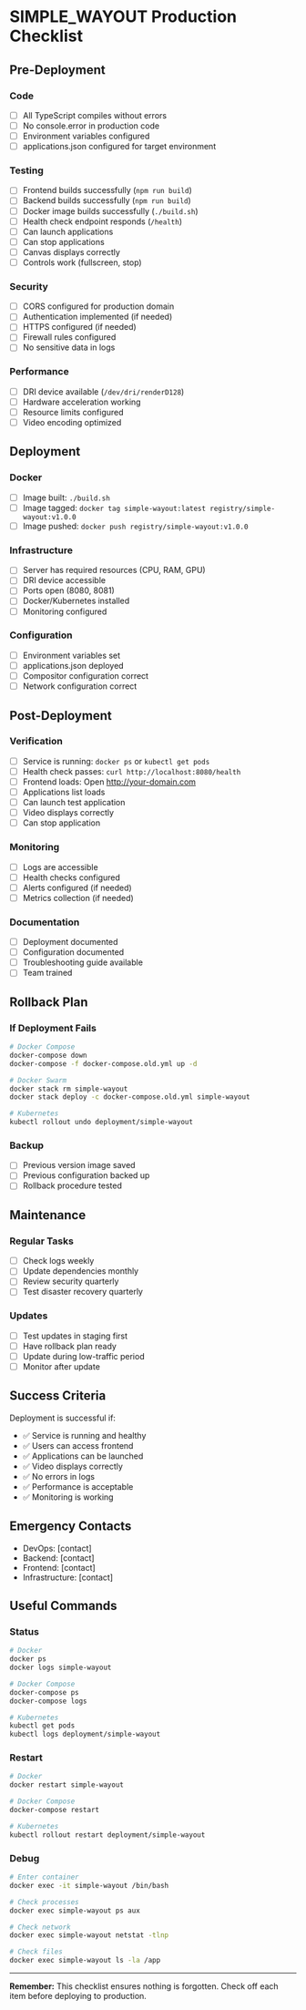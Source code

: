 # SIMPLE_WAYOUT Production Checklist

## Pre-Deployment

### Code

- [ ] All TypeScript compiles without errors
- [ ] No console.error in production code
- [ ] Environment variables configured
- [ ] applications.json configured for target environment

### Testing

- [ ] Frontend builds successfully (`npm run build`)
- [ ] Backend builds successfully (`npm run build`)
- [ ] Docker image builds successfully (`./build.sh`)
- [ ] Health check endpoint responds (`/health`)
- [ ] Can launch applications
- [ ] Can stop applications
- [ ] Canvas displays correctly
- [ ] Controls work (fullscreen, stop)

### Security

- [ ] CORS configured for production domain
- [ ] Authentication implemented (if needed)
- [ ] HTTPS configured (if needed)
- [ ] Firewall rules configured
- [ ] No sensitive data in logs

### Performance

- [ ] DRI device available (`/dev/dri/renderD128`)
- [ ] Hardware acceleration working
- [ ] Resource limits configured
- [ ] Video encoding optimized

## Deployment

### Docker

- [ ] Image built: `./build.sh`
- [ ] Image tagged: `docker tag simple-wayout:latest registry/simple-wayout:v1.0.0`
- [ ] Image pushed: `docker push registry/simple-wayout:v1.0.0`

### Infrastructure

- [ ] Server has required resources (CPU, RAM, GPU)
- [ ] DRI device accessible
- [ ] Ports open (8080, 8081)
- [ ] Docker/Kubernetes installed
- [ ] Monitoring configured

### Configuration

- [ ] Environment variables set
- [ ] applications.json deployed
- [ ] Compositor configuration correct
- [ ] Network configuration correct

## Post-Deployment

### Verification

- [ ] Service is running: `docker ps` or `kubectl get pods`
- [ ] Health check passes: `curl http://localhost:8080/health`
- [ ] Frontend loads: Open http://your-domain.com
- [ ] Applications list loads
- [ ] Can launch test application
- [ ] Video displays correctly
- [ ] Can stop application

### Monitoring

- [ ] Logs are accessible
- [ ] Health checks configured
- [ ] Alerts configured (if needed)
- [ ] Metrics collection (if needed)

### Documentation

- [ ] Deployment documented
- [ ] Configuration documented
- [ ] Troubleshooting guide available
- [ ] Team trained

## Rollback Plan

### If Deployment Fails

```bash
# Docker Compose
docker-compose down
docker-compose -f docker-compose.old.yml up -d

# Docker Swarm
docker stack rm simple-wayout
docker stack deploy -c docker-compose.old.yml simple-wayout

# Kubernetes
kubectl rollout undo deployment/simple-wayout
```

### Backup

- [ ] Previous version image saved
- [ ] Previous configuration backed up
- [ ] Rollback procedure tested

## Maintenance

### Regular Tasks

- [ ] Check logs weekly
- [ ] Update dependencies monthly
- [ ] Review security quarterly
- [ ] Test disaster recovery quarterly

### Updates

- [ ] Test updates in staging first
- [ ] Have rollback plan ready
- [ ] Update during low-traffic period
- [ ] Monitor after update

## Success Criteria

Deployment is successful if:

- ✅ Service is running and healthy
- ✅ Users can access frontend
- ✅ Applications can be launched
- ✅ Video displays correctly
- ✅ No errors in logs
- ✅ Performance is acceptable
- ✅ Monitoring is working

## Emergency Contacts

- DevOps: [contact]
- Backend: [contact]
- Frontend: [contact]
- Infrastructure: [contact]

## Useful Commands

### Status

```bash
# Docker
docker ps
docker logs simple-wayout

# Docker Compose
docker-compose ps
docker-compose logs

# Kubernetes
kubectl get pods
kubectl logs deployment/simple-wayout
```

### Restart

```bash
# Docker
docker restart simple-wayout

# Docker Compose
docker-compose restart

# Kubernetes
kubectl rollout restart deployment/simple-wayout
```

### Debug

```bash
# Enter container
docker exec -it simple-wayout /bin/bash

# Check processes
docker exec simple-wayout ps aux

# Check network
docker exec simple-wayout netstat -tlnp

# Check files
docker exec simple-wayout ls -la /app
```

---

**Remember:** This checklist ensures nothing is forgotten. Check off each item before deploying to production.
